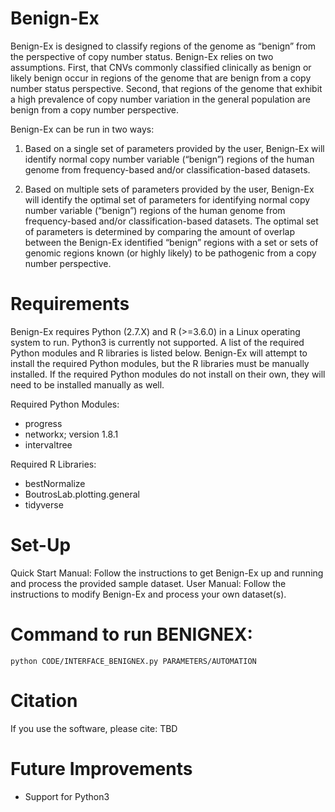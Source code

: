 # Benign-Ex
Benign-Ex is designed to classify regions of the genome as “benign” from the perspective of copy number status.  Benign-Ex relies on two assumptions.  First, that CNVs commonly classified clinically as benign or likely benign occur in regions of the genome that are benign from a copy number status perspective.  Second, that regions of the genome that exhibit a high prevalence of copy number variation in the general population are benign from a copy number perspective. 

Benign-Ex can be run in two ways:

1)	Based on a single set of parameters provided by the user, Benign-Ex will identify normal copy number variable (“benign”) regions of the human genome from frequency-based and/or classification-based datasets. 

2)	Based on multiple sets of parameters provided by the user, Benign-Ex will identify the optimal set of parameters for identifying normal copy number variable (“benign”) regions of the human genome from frequency-based and/or classification-based datasets. The optimal set of parameters is determined by comparing the amount of overlap between the Benign-Ex identified “benign” regions with a set or sets of genomic regions known (or highly likely) to be pathogenic from a copy number perspective. 

# Requirements
Benign-Ex requires Python (2.7.X) and R (>=3.6.0) in a Linux operating system to run. Python3 is currently not supported. A list of the required Python modules and R libraries is listed below. Benign-Ex will attempt to install the required Python modules, but the R libraries must be manually installed. If the required Python modules do not install on their own, they will need to be installed manually as well.

Required Python Modules:
- progress
- networkx; version 1.8.1
- intervaltree

Required R Libraries:
- bestNormalize
- BoutrosLab.plotting.general
- tidyverse

# Set-Up
Quick Start Manual: Follow the instructions to get Benign-Ex up and running and process the provided sample dataset.
User Manual: Follow the instructions to modify Benign-Ex and process your own dataset(s).

# Command to run BENIGNEX:

    python CODE/INTERFACE_BENIGNEX.py PARAMETERS/AUTOMATION

# Citation
If you use the software, please cite: TBD

# Future Improvements
- Support for Python3
